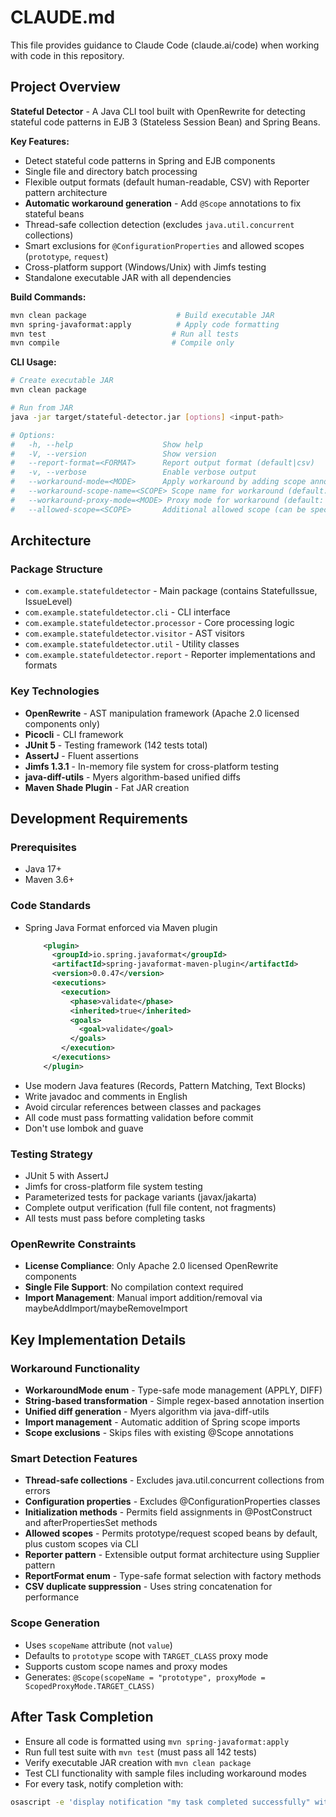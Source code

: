 # CLAUDE.md

This file provides guidance to Claude Code (claude.ai/code) when working with code in this
repository.

## Project Overview

**Stateful Detector** - A Java CLI tool built with OpenRewrite for detecting stateful code patterns in EJB 3 (Stateless Session Bean) and Spring Beans.

**Key Features:**
- Detect stateful code patterns in Spring and EJB components
- Single file and directory batch processing
- Flexible output formats (default human-readable, CSV) with Reporter pattern architecture
- **Automatic workaround generation** - Add `@Scope` annotations to fix stateful beans
- Thread-safe collection detection (excludes `java.util.concurrent` collections)
- Smart exclusions for `@ConfigurationProperties` and allowed scopes (`prototype`, `request`)
- Cross-platform support (Windows/Unix) with Jimfs testing
- Standalone executable JAR with all dependencies

**Build Commands:**

```bash
mvn clean package                    # Build executable JAR
mvn spring-javaformat:apply          # Apply code formatting
mvn test                            # Run all tests
mvn compile                         # Compile only
```

**CLI Usage:**
```bash
# Create executable JAR
mvn clean package

# Run from JAR
java -jar target/stateful-detector.jar [options] <input-path>

# Options:
#   -h, --help                    Show help
#   -V, --version                 Show version
#   --report-format=<FORMAT>      Report output format (default|csv)
#   -v, --verbose                 Enable verbose output
#   --workaround-mode=<MODE>      Apply workaround by adding scope annotations (apply|diff)
#   --workaround-scope-name=<SCOPE> Scope name for workaround (default: prototype)
#   --workaround-proxy-mode=<MODE> Proxy mode for workaround (default: TARGET_CLASS)
#   --allowed-scope=<SCOPE>       Additional allowed scope (can be specified multiple times)
```

## Architecture

### Package Structure
- `com.example.statefuldetector` - Main package (contains StatefulIssue, IssueLevel)
- `com.example.statefuldetector.cli` - CLI interface
- `com.example.statefuldetector.processor` - Core processing logic
- `com.example.statefuldetector.visitor` - AST visitors
- `com.example.statefuldetector.util` - Utility classes
- `com.example.statefuldetector.report` - Reporter implementations and formats

### Key Technologies
- **OpenRewrite** - AST manipulation framework (Apache 2.0 licensed components only)
- **Picocli** - CLI framework
- **JUnit 5** - Testing framework (142 tests total)
- **AssertJ** - Fluent assertions
- **Jimfs 1.3.1** - In-memory file system for cross-platform testing
- **java-diff-utils** - Myers algorithm-based unified diffs
- **Maven Shade Plugin** - Fat JAR creation


## Development Requirements

### Prerequisites
- Java 17+
- Maven 3.6+

### Code Standards
- Spring Java Format enforced via Maven plugin
  ```xml
      <plugin>
        <groupId>io.spring.javaformat</groupId>
        <artifactId>spring-javaformat-maven-plugin</artifactId>
        <version>0.0.47</version>
        <executions>
          <execution>
            <phase>validate</phase>
            <inherited>true</inherited>
            <goals>
              <goal>validate</goal>
            </goals>
          </execution>
        </executions>
      </plugin>
  ```
- Use modern Java features (Records, Pattern Matching, Text Blocks)
- Write javadoc and comments in English
- Avoid circular references between classes and packages
- All code must pass formatting validation before commit
- Don't use lombok and guave

### Testing Strategy
- JUnit 5 with AssertJ
- Jimfs for cross-platform file system testing
- Parameterized tests for package variants (javax/jakarta)
- Complete output verification (full file content, not fragments)
- All tests must pass before completing tasks

### OpenRewrite Constraints
- **License Compliance**: Only Apache 2.0 licensed OpenRewrite components
- **Single File Support**: No compilation context required
- **Import Management**: Manual import addition/removal via maybeAddImport/maybeRemoveImport

## Key Implementation Details

### Workaround Functionality
- **WorkaroundMode enum** - Type-safe mode management (APPLY, DIFF)
- **String-based transformation** - Simple regex-based annotation insertion
- **Unified diff generation** - Myers algorithm via java-diff-utils
- **Import management** - Automatic addition of Spring scope imports
- **Scope exclusions** - Skips files with existing @Scope annotations

### Smart Detection Features
- **Thread-safe collections** - Excludes java.util.concurrent collections from errors
- **Configuration properties** - Excludes @ConfigurationProperties classes
- **Initialization methods** - Permits field assignments in @PostConstruct and afterPropertiesSet methods
- **Allowed scopes** - Permits prototype/request scoped beans by default, plus custom scopes via CLI
- **Reporter pattern** - Extensible output format architecture using Supplier pattern
- **ReportFormat enum** - Type-safe format selection with factory methods
- **CSV duplicate suppression** - Uses string concatenation for performance

### Scope Generation
- Uses `scopeName` attribute (not `value`)
- Defaults to `prototype` scope with `TARGET_CLASS` proxy mode  
- Supports custom scope names and proxy modes
- Generates: `@Scope(scopeName = "prototype", proxyMode = ScopedProxyMode.TARGET_CLASS)`

## After Task Completion

- Ensure all code is formatted using `mvn spring-javaformat:apply`
- Run full test suite with `mvn test` (must pass all 142 tests)
- Verify executable JAR creation with `mvn clean package`
- Test CLI functionality with sample files including workaround modes
- For every task, notify completion with:

```bash
osascript -e 'display notification "my task completed successfully" with title "Development Complete"'
```